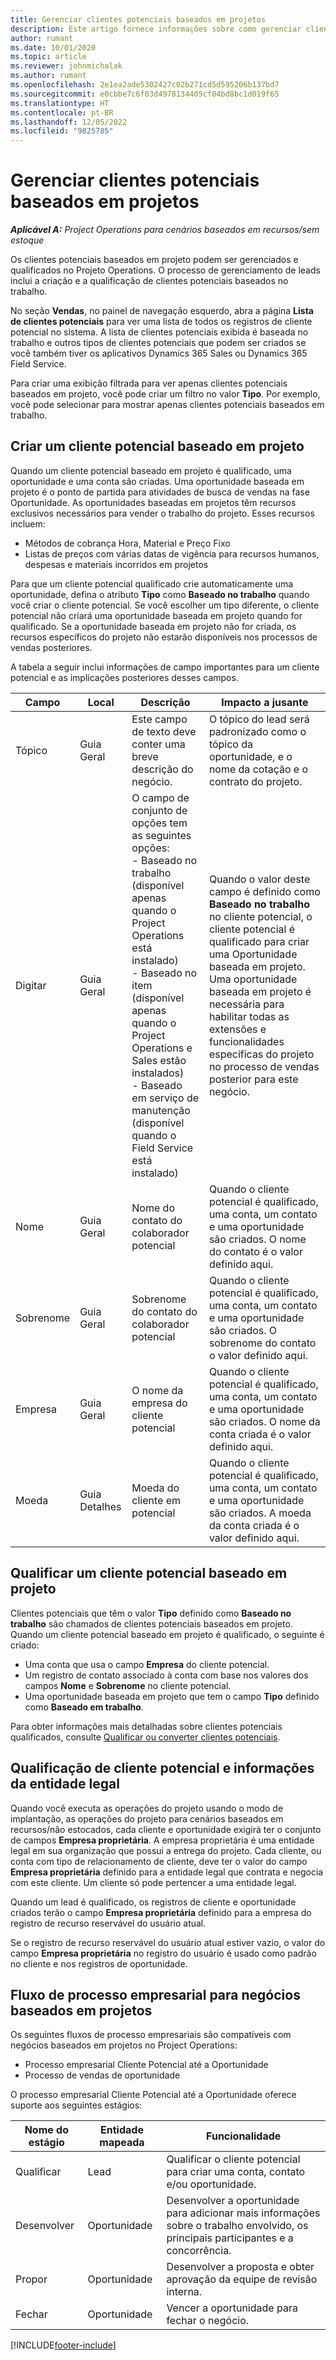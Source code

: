 ```yaml
---
title: Gerenciar clientes potenciais baseados em projetos
description: Este artigo fornece informações sobre como gerenciar clientes potenciais baseados em projeto.
author: rumant
ms.date: 10/01/2020
ms.topic: article
ms.reviewer: johnmichalak
ms.author: rumant
ms.openlocfilehash: 2e1ea2ade5302427c02b271cd5d595206b137bd7
ms.sourcegitcommit: e0cbbe7c6f03d4978134405cf04bd8bc1d019f65
ms.translationtype: HT
ms.contentlocale: pt-BR
ms.lasthandoff: 12/05/2022
ms.locfileid: "9825785"
---
```

# <a name="manage-project-based-leads"></a>Gerenciar clientes potenciais baseados em projetos

_**Aplicável A:** Project Operations para cenários baseados em recursos/sem estoque_

Os clientes potenciais baseados em projeto podem ser gerenciados e qualificados no Projeto Operations. O processo de gerenciamento de leads inclui a criação e a qualificação de clientes potenciais baseados no trabalho. 

No seção **Vendas**, no painel de navegação esquerdo, abra a página **Lista de clientes potenciais** para ver uma lista de todos os registros de cliente potencial no sistema. A lista de clientes potenciais exibida é baseada no trabalho e outros tipos de clientes potenciais que podem ser criados se você também tiver os aplicativos Dynamics 365 Sales ou Dynamics 365 Field Service.

Para criar uma exibição filtrada para ver apenas clientes potenciais baseados em projeto, você pode criar um filtro no valor **Tipo**. Por exemplo, você pode selecionar para mostrar apenas clientes potenciais baseados em trabalho.

## <a name="create-a-new-project-based-lead"></a>Criar um cliente potencial baseado em projeto 

Quando um cliente potencial baseado em projeto é qualificado, uma oportunidade e uma conta são criadas. Uma oportunidade baseada em projeto é o ponto de partida para atividades de busca de vendas na fase Oportunidade. As oportunidades baseadas em projetos têm recursos exclusivos necessários para vender o trabalho do projeto. Esses recursos incluem:

- Métodos de cobrança Hora, Material e Preço Fixo
- Listas de preços com várias datas de vigência para recursos humanos, despesas e materiais incorridos em projetos

Para que um cliente potencial qualificado crie automaticamente uma oportunidade, defina o atributo **Tipo** como **Baseado no trabalho** quando você criar o cliente potencial. Se você escolher um tipo diferente, o cliente potencial não criará uma oportunidade baseada em projeto quando for qualificado. Se a oportunidade baseada em projeto não for criada, os recursos específicos do projeto não estarão disponíveis nos processos de vendas posteriores.

A tabela a seguir inclui informações de campo importantes para um cliente potencial e as implicações posteriores desses campos.
 
| **Campo** | **Local** | **Descrição** | **Impacto a jusante** |
| --- | --- | --- | --- |
| Tópico | Guia Geral | Este campo de texto deve conter uma breve descrição do negócio. | O tópico do lead será padronizado como o tópico da oportunidade, e o nome da cotação e o contrato do projeto. |
| Digitar | Guia Geral | O campo de conjunto de opções tem as seguintes opções:</br>- Baseado no trabalho (disponível apenas quando o Project Operations está instalado)</br>- Baseado no item (disponível apenas quando o Project Operations e Sales estão instalados)</br>- Baseado em serviço de manutenção (disponível quando o Field Service está instalado) | Quando o valor deste campo é definido como **Baseado no trabalho** no cliente potencial, o cliente potencial é qualificado para criar uma Oportunidade baseada em projeto. Uma oportunidade baseada em projeto é necessária para habilitar todas as extensões e funcionalidades específicas do projeto no processo de vendas posterior para este negócio. |
| Nome | Guia Geral | Nome do contato do colaborador potencial | Quando o cliente potencial é qualificado, uma conta, um contato e uma oportunidade são criados. O nome do contato é o valor definido aqui. |
| Sobrenome | Guia Geral | Sobrenome do contato do colaborador potencial | Quando o cliente potencial é qualificado, uma conta, um contato e uma oportunidade são criados. O sobrenome do contato o valor definido aqui. |
| Empresa | Guia Geral | O nome da empresa do cliente potencial | Quando o cliente potencial é qualificado, uma conta, um contato e uma oportunidade são criados. O nome da conta criada é o valor definido aqui. |
| Moeda | Guia Detalhes | Moeda do cliente em potencial | Quando o cliente potencial é qualificado, uma conta, um contato e uma oportunidade são criados. A moeda da conta criada é o valor definido aqui. |

## <a name="qualify-a-new-project-based-lead"></a>Qualificar um cliente potencial baseado em projeto

Clientes potenciais que têm o valor **Tipo** definido como **Baseado no trabalho** são chamados de clientes potenciais baseados em projeto. Quando um cliente potencial baseado em projeto é qualificado, o seguinte é criado:

- Uma conta que usa o campo **Empresa** do cliente potencial.
- Um registro de contato associado à conta com base nos valores dos campos **Nome** e **Sobrenome** no cliente potencial.
- Uma oportunidade baseada em projeto que tem o campo **Tipo** definido como **Baseado em trabalho**.

Para obter informações mais detalhadas sobre clientes potenciais qualificados, consulte [Qualificar ou converter clientes potenciais](/dynamics365/sales-enterprise/qualify-lead-convert-opportunity-sales).

## <a name="lead-qualification-and-legal-entity-information"></a>Qualificação de cliente potencial e informações da entidade legal 

Quando você executa as operações do projeto usando o modo de implantação, as operações do projeto para cenários baseados em recursos/não estocados, cada cliente e oportunidade exigirá ter o conjunto de campos **Empresa proprietária**. A empresa proprietária é uma entidade legal em sua organização que possui a entrega do projeto. Cada cliente, ou conta com tipo de relacionamento de cliente, deve ter o valor do campo **Empresa proprietária** definido para a entidade legal que contrata e negocia com este cliente. Um cliente só pode pertencer a uma entidade legal.

Quando um lead é qualificado, os registros de cliente e oportunidade criados terão o campo **Empresa proprietária** definido para a empresa do registro de recurso reservável do usuário atual.

Se o registro de recurso reservável do usuário atual estiver vazio, o valor do campo **Empresa proprietária** no registro do usuário é usado como padrão no cliente e nos registros de oportunidade.

## <a name="business-process-flow-for-project-based-deals"></a>Fluxo de processo empresarial para negócios baseados em projetos

Os seguintes fluxos de processo empresariais são compatíveis com negócios baseados em projetos no Project Operations:

- Processo empresarial Cliente Potencial até a Oportunidade
- Processo de vendas de oportunidade

O processo empresarial Cliente Potencial até a Oportunidade oferece suporte aos seguintes estágios:

| Nome do estágio | Entidade mapeada | Funcionalidade |
| --- | --- | --- |
| Qualificar | Lead | Qualificar o cliente potencial para criar uma conta, contato e/ou oportunidade. |
| Desenvolver | Oportunidade | Desenvolver a oportunidade para adicionar mais informações sobre o trabalho envolvido, os principais participantes e a concorrência. |
| Propor | Oportunidade | Desenvolver a proposta e obter aprovação da equipe de revisão interna. |
| Fechar | Oportunidade | Vencer a oportunidade para fechar o negócio. |


[!INCLUDE[footer-include](../includes/footer-banner.md)]
